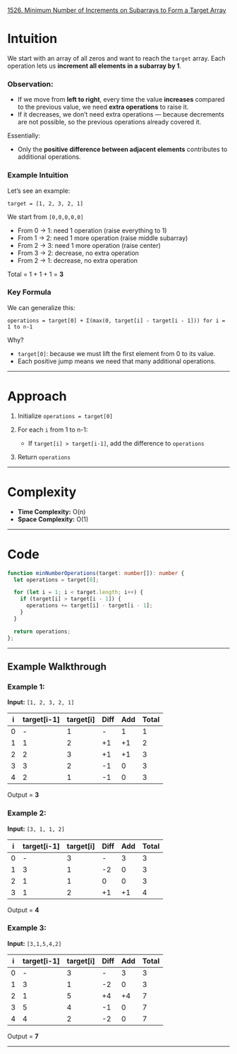 [1526. Minimum Number of Increments on Subarrays to Form a Target Array](https://leetcode.com/problems/minimum-number-of-increments-on-subarrays-to-form-a-target-array/)

# Intuition

We start with an array of all zeros and want to reach the `target` array.
Each operation lets us **increment all elements in a subarray by 1**.

### Observation:

* If we move from **left to right**, every time the value **increases** compared to the previous value, we need **extra operations** to raise it.
* If it decreases, we don’t need extra operations — because decrements are not possible, so the previous operations already covered it.

Essentially:

* Only the **positive difference between adjacent elements** contributes to additional operations.

### Example Intuition

Let’s see an example:

```
target = [1, 2, 3, 2, 1]
```

We start from `[0,0,0,0,0]`

* From 0 → 1: need 1 operation (raise everything to 1)
* From 1 → 2: need 1 more operation (raise middle subarray)
* From 2 → 3: need 1 more operation (raise center)
* From 3 → 2: decrease, no extra operation
* From 2 → 1: decrease, no extra operation

Total = 1 + 1 + 1 = **3**

### Key Formula

We can generalize this:

```
operations = target[0] + Σ(max(0, target[i] - target[i - 1])) for i = 1 to n-1
```

Why?

* `target[0]`: because we must lift the first element from 0 to its value.
* Each positive jump means we need that many additional operations.

---

# Approach

1. Initialize `operations = target[0]`
2. For each `i` from 1 to n-1:

   * If `target[i] > target[i-1]`, add the difference to `operations`
3. Return `operations`

---

# Complexity

* **Time Complexity:** O(n)
* **Space Complexity:** O(1)

---

# Code

```typescript
function minNumberOperations(target: number[]): number {
  let operations = target[0];

  for (let i = 1; i < target.length; i++) {
    if (target[i] > target[i - 1]) {
      operations += target[i] - target[i - 1];
    }
  }

  return operations;
};

```

---

## Example Walkthrough

### Example 1:

**Input:** `[1, 2, 3, 2, 1]`

| i | target[i-1] | target[i] | Diff | Add | Total |
| - | ----------- | --------- | ---- | --- | ----- |
| 0 | -           | 1         | -    | 1   | 1     |
| 1 | 1           | 2         | +1   | +1  | 2     |
| 2 | 2           | 3         | +1   | +1  | 3     |
| 3 | 3           | 2         | -1   | 0   | 3     |
| 4 | 2           | 1         | -1   | 0   | 3     |

Output = **3**

### Example 2:

**Input:** `[3, 1, 1, 2]`

| i | target[i-1] | target[i] | Diff | Add | Total |
| - | ----------- | --------- | ---- | --- | ----- |
| 0 | -           | 3         | -    | 3   | 3     |
| 1 | 3           | 1         | -2   | 0   | 3     |
| 2 | 1           | 1         | 0    | 0   | 3     |
| 3 | 1           | 2         | +1   | +1  | 4     |

Output = **4**

### Example 3:

**Input:** `[3,1,5,4,2]`

| i | target[i-1] | target[i] | Diff | Add | Total |
| - | ----------- | --------- | ---- | --- | ----- |
| 0 | -           | 3         | -    | 3   | 3     |
| 1 | 3           | 1         | -2   | 0   | 3     |
| 2 | 1           | 5         | +4   | +4  | 7     |
| 3 | 5           | 4         | -1   | 0   | 7     |
| 4 | 4           | 2         | -2   | 0   | 7     |

Output = **7**

---

